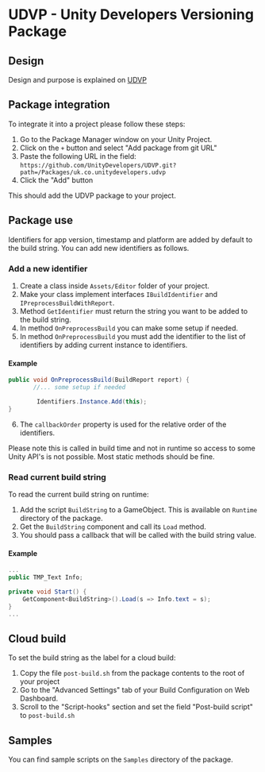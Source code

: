 # UDVP - Unity Developers Versioning Package

## Design
Design and purpose is explained on [UDVP](https://reltimetech.atlassian.net/wiki/spaces/UD/pages/3000860684/UDVP+Unity+Developers+Versioning+Package)

## Package integration
To integrate it into a project please follow these steps:

1. Go to the Package Manager window on your Unity Project.
2. Click on the ```+``` button and select "Add package from git URL" 
3. Paste the following URL in the field: ```https://github.com/UnityDevelopers/UDVP.git?path=/Packages/uk.co.unitydevelopers.udvp```
4. Click the "Add" button

This should add the UDVP package to your project.

## Package use
Identifiers for app version, timestamp and platform are added by default to the build string. You can add new identifiers as follows.

### Add a new identifier
1. Create a class inside ```Assets/Editor``` folder of your project.
2. Make your class implement interfaces ```IBuildIdentifier``` and ```IPreprocessBuildWithReport```.
3. Method ```GetIdentifier``` must return the string you want to be added to the build string.
4. In method ```OnPreprocessBuild``` you can make some setup if needed.
5. In method ```OnPreprocessBuild``` you must add the identifier to the list of identifiers by adding current instance to identifiers.

#### Example

```csharp
public void OnPreprocessBuild(BuildReport report) {
       //... some setup if needed

        Identifiers.Instance.Add(this);
}
```
6. The ```callbackOrder``` property is used for the relative order of the identifiers.

Please note this is called in build time and not in runtime so access to some Unity API's is not possible. Most static methods should be fine.

### Read current build string
To read the current build string on runtime:
1. Add the script ```BuildString``` to a GameObject. This is available on ```Runtime``` directory of the package.
2. Get the ```BuildString``` component and call its ```Load``` method.
3. You should pass a callback that will be called with the build string value.

#### Example
```csharp
...
public TMP_Text Info;

private void Start() {
    GetComponent<BuildString>().Load(s => Info.text = s);
}
...
```

## Cloud build
To set the build string as the label for a cloud build:
1. Copy the file ```post-build.sh``` from the package contents to the root of your project
1. Go to the "Advanced Settings" tab of your Build Configuration on Web Dashboard.
2. Scroll to the "Script-hooks" section and set the field "Post-build script" to ```post-build.sh```

## Samples
You can find sample scripts on the ```Samples``` directory of the package.

